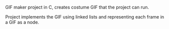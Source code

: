 GIF maker project in C, creates costume GIF that the project can run.

Project implements the GIF using linked lists and representing each frame in a GIF as a node.
